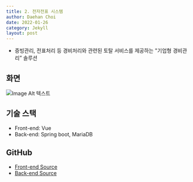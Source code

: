 ```yaml
---
title: 2. 전자전표 시스템
author: Daehan Choi
date: 2022-01-26
category: Jekyll
layout: post
---
```


<!-- 재직 기간 : 2019.11 ~ 재직중 -->

<!-- ```yaml
toc:
    enabled: true
``` -->

- 증빙관리, 전표처리 등 경비처리와 관련된 토탈 서비스를 제공하는 "기업형 경비관리” 솔루션

## 화면
![Image Alt 텍스트](/assets/img/memo-tax-invoice.PNG)
<br>

## 기술 스택

- Front-end: Vue
- Back-end: Spring boot, MariaDB

## GitHub
- [Front-end Source](https://github.com/ymcdh84/ijun-eacct-front.git)
- [Back-end Source](https://github.com/ymcdh84/ijun-eacct-back.git) 

<br>
<br>
